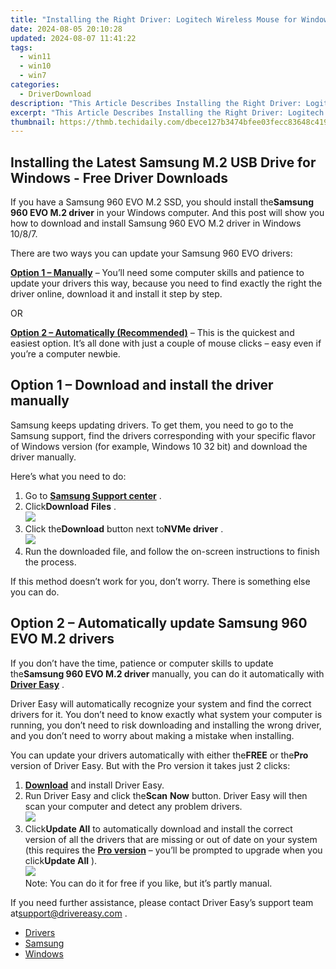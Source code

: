 ```yaml
---
title: "Installing the Right Driver: Logitech Wireless Mouse for Windows Systems"
date: 2024-08-05 20:10:28
updated: 2024-08-07 11:41:22
tags:
  - win11
  - win10
  - win7
categories:
  - DriverDownload
description: "This Article Describes Installing the Right Driver: Logitech Wireless Mouse for Windows Systems"
excerpt: "This Article Describes Installing the Right Driver: Logitech Wireless Mouse for Windows Systems"
thumbnail: https://thmb.techidaily.com/dbece127b3474bfee03fecc83648c4194241691bdbde80d7fc24eae5256f2a38.jpg
---
```


## Installing the Latest Samsung Ⅿ.2 USB Drive for Windows - Free Driver Downloads

If you have a Samsung 960 EVO M.2 SSD, you should install the**Samsung 960 EVO M.2 driver** in your Windows computer. And this post will show you how to download and install Samsung 960 EVO M.2 driver in Windows 10/8/7.

There are two ways you can update your Samsung 960 EVO drivers:

[**Option 1 – Manually**](https://tools.techidaily.com/drivereasy/download/) – You’ll need some computer skills and patience to update your drivers this way, because you need to find exactly the right the driver online, download it and install it step by step.

OR

[**Option 2 – Automatically (Recommended)**](https://www.drivereasy.com/knowledge/samsung-960-evo-m-2-driver-download-and-install-in-windows/#M2) – This is the quickest and easiest option. It’s all done with just a couple of mouse clicks – easy even if you’re a computer newbie.

## Option 1 – Download and install the driver manually

 Samsung keeps updating drivers. To get them, you need to go to the Samsung support, find the drivers corresponding with your specific flavor of Windows version (for example, Windows 10 32 bit) and download the driver manually.

Here’s what you need to do:

1. Go to **[Samsung Support center](https://shop-links.co/link/?exclusive=1&publisher_slug=itechdaily19598&url=https%3A%2F%2Fwww.samsung.com%2Fsemiconductor%2Fminisite%2Fssd%2Fproduct%2Fconsumer%2F960evo%2F)**  .
2. Click**Download** **Files** .  
![](https://images.drivereasy.com/wp-content/uploads/2018/12/img_5c1b00760039e.jpg)
3. Click the**Download** button next to**NVMe driver** .  
![](https://images.drivereasy.com/wp-content/uploads/2018/12/img_5c1b00a012ab9.jpg)
4. Run the downloaded file, and follow the on-screen instructions to finish the process.

 If this method doesn’t work for you, don’t worry. There is something else you can do.

## Option 2 – Automatically update Samsung 960 EVO M.2 drivers

 If you don’t have the time, patience or computer skills to update the**Samsung 960 EVO M.2 driver** manually, you can do it automatically with **[Driver Easy](https://tools.techidaily.com/drivereasy/download/)**  .

 Driver Easy will automatically recognize your system and find the correct drivers for it. You don’t need to know exactly what system your computer is running, you don’t need to risk downloading and installing the wrong driver, and you don’t need to worry about making a mistake when installing.

 You can update your drivers automatically with either the**FREE** or the**Pro** version of Driver Easy. But with the Pro version it takes just 2 clicks:

1. **[Download](https://tools.techidaily.com/drivereasy/download/)**  and install Driver Easy.
2. Run Driver Easy and click the**Scan** **Now** button. Driver Easy will then scan your computer and detect any problem drivers.  
![](https://images.drivereasy.com/wp-content/uploads/2018/12/img_5c1b01d49ed62.jpg)
3. Click**Update All** to automatically download and install the correct version of all the drivers that are missing or out of date on your system (this requires the **[Pro version](https://tools.techidaily.com/drivereasy/download/)**  – you’ll be prompted to upgrade when you click**Update All** ).  
![](https://images.drivereasy.com/wp-content/uploads/2018/12/img_5c1b02a8edb7d.jpg)  
 Note: You can do it for free if you like, but it’s partly manual.

 If you need further assistance, please contact Driver Easy’s support team at[support@drivereasy.com](https://tools.techidaily.com/drivereasy/download/) .

* [Drivers](https://tools.techidaily.com/drivereasy/download/)
* [Samsung](https://tools.techidaily.com/drivereasy/download/)
* [Windows](https://tools.techidaily.com/drivereasy/download/)

<ins class="adsbygoogle"
     style="display:block"
     data-ad-format="autorelaxed"
     data-ad-client="ca-pub-7571918770474297"
     data-ad-slot="1223367746"></ins>



<ins class="adsbygoogle"
     style="display:block"
     data-ad-client="ca-pub-7571918770474297"
     data-ad-slot="8358498916"
     data-ad-format="auto"
     data-full-width-responsive="true"></ins>
